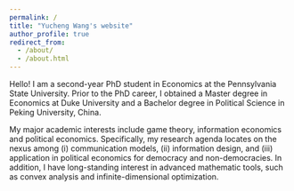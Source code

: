 ```yaml
---
permalink: /
title: "Yucheng Wang's website"
author_profile: true
redirect_from: 
  - /about/
  - /about.html
---
```


Hello! I am a second-year PhD student in Economics at the Pennsylvania State University. Prior to the PhD career, I obtained a Master degree in Economics at Duke University and a Bachelor degree in Political Science in Peking University, China.

My major academic interests include game theory, information economics and political economics. Specifically, my research agenda locates on the nexus among (i) communication models, (ii) information design, and (iii) application in political economics for democracy and non-democracies. In addition, I have long-standing interest in advanced mathematic tools, such as convex analysis and infinite-dimensional optimization.
